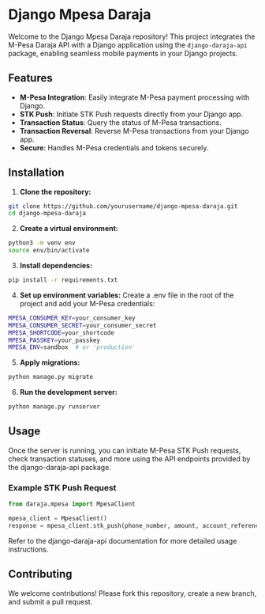# Django Mpesa Daraja

Welcome to the Django Mpesa Daraja repository! This project integrates the M-Pesa Daraja API with a Django application using the `django-daraja-api` package, enabling seamless mobile payments in your Django projects.

## Features

- **M-Pesa Integration**: Easily integrate M-Pesa payment processing with Django.
- **STK Push**: Initiate STK Push requests directly from your Django app.
- **Transaction Status**: Query the status of M-Pesa transactions.
- **Transaction Reversal**: Reverse M-Pesa transactions from your Django app.
- **Secure**: Handles M-Pesa credentials and tokens securely.

## Installation

1. **Clone the repository:**
```bash
git clone https://github.com/yourusername/django-mpesa-daraja.git
cd django-mpesa-daraja
```

2. **Create a virtual environment:**
```bash
python3 -m venv env
source env/bin/activate
```
3. **Install dependencies:**
```bash
pip install -r requirements.txt
```

4. **Set up environment variables:**
Create a .env file in the root of the project and add your M-Pesa credentials:
```bash
MPESA_CONSUMER_KEY=your_consumer_key
MPESA_CONSUMER_SECRET=your_consumer_secret
MPESA_SHORTCODE=your_shortcode
MPESA_PASSKEY=your_passkey
MPESA_ENV=sandbox  # or 'production'
```

5. **Apply migrations:**
```bash
python manage.py migrate
```

6. **Run the development server:**
```bash
python manage.py runserver
```

## Usage
Once the server is running, you can initiate M-Pesa STK Push requests, check transaction statuses, and more using the API endpoints provided by the django-daraja-api package.

### Example STK Push Request
```python
from daraja.mpesa import MpesaClient

mpesa_client = MpesaClient()
response = mpesa_client.stk_push(phone_number, amount, account_reference, transaction_desc)
```
Refer to the django-daraja-api documentation for more detailed usage instructions.

## Contributing
We welcome contributions! Please fork this repository, create a new branch, and submit a pull request.
